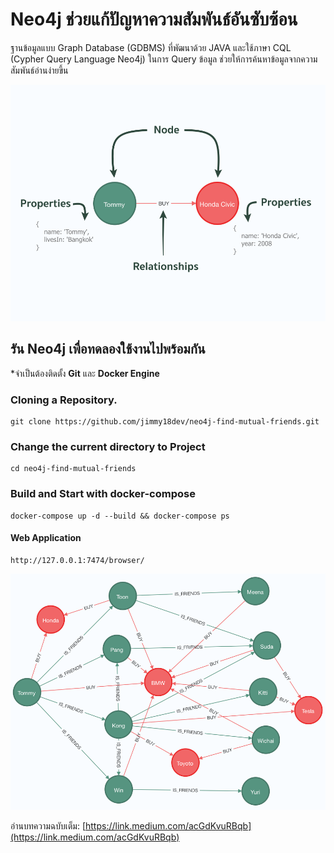 # Neo4j ช่วยแก้ปัญหาความสัมพันธ์อันซับซ้อน
ฐานข้อมูลแบบ Graph Database (GDBMS) ที่พัฒนาด้วย JAVA และใช้ภาษา CQL (Cypher Query Language Neo4j) ในการ Query ข้อมูล ช่วยให้การค้นหาข้อมูลจากความสัมพันธ์อ่านง่ายขึ้น

![alt neo4j simple](https://raw.githubusercontent.com/jimmy18dev/neo4j-find-mutual-friends/master/screenshot/neo4j-simple.png)

## รัน Neo4j เพื่อทดลองใช้งานไปพร้อมกัน
*จำเป็นต้องติดตั้ง **Git** และ **Docker Engine**

### Cloning a Repository.
```
git clone https://github.com/jimmy18dev/neo4j-find-mutual-friends.git
```

### Change the current directory to Project
```
cd neo4j-find-mutual-friends
```

### Build and Start with docker-compose
```
docker-compose up -d --build && docker-compose ps
```

#### Web Application
```
http://127.0.0.1:7474/browser/
```

![alt neo4j dataset](https://raw.githubusercontent.com/jimmy18dev/neo4j-find-mutual-friends/master/screenshot/neo4j-dataset.png)

อ่านบทความฉบับเต็ม: [https://link.medium.com/acGdKvuRBqb](https://link.medium.com/acGdKvuRBqb) 